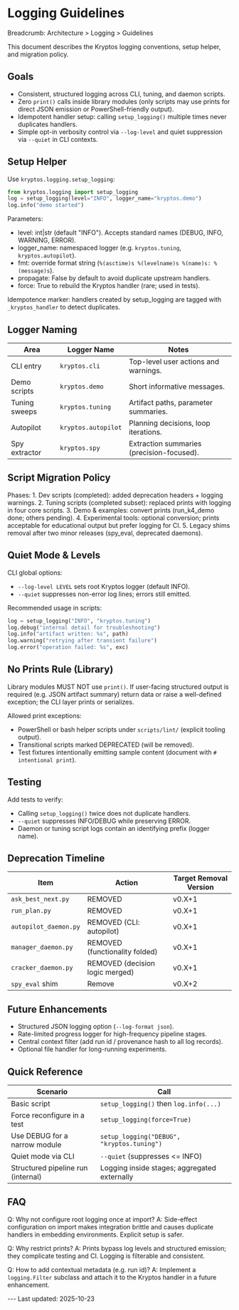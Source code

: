 # Logging Guidelines

Breadcrumb: Architecture > Logging > Guidelines

This document describes the Kryptos logging conventions, setup helper, and migration policy.

## Goals

- Consistent, structured logging across CLI, tuning, and daemon scripts.
- Zero `print()` calls inside library modules (only scripts may use prints for direct JSON emission
or PowerShell-friendly output).
- Idempotent handler setup: calling `setup_logging()` multiple times never duplicates handlers.
- Simple opt-in verbosity control via `--log-level` and quiet suppression via `--quiet` in CLI
contexts.

## Setup Helper

Use `kryptos.logging.setup_logging`:

```python
from kryptos.logging import setup_logging
log = setup_logging(level="INFO", logger_name="kryptos.demo")
log.info("demo started")
```

Parameters:

- level: int|str (default "INFO"). Accepts standard names (DEBUG, INFO, WARNING, ERROR).
- logger_name: namespaced logger (e.g. `kryptos.tuning`, `kryptos.autopilot`).
- fmt: override format string (`%(asctime)s %(levelname)s %(name)s: %(message)s`).
- propagate: False by default to avoid duplicate upstream handlers.
- force: True to rebuild the Kryptos handler (rare; used in tests).

Idempotence marker: handlers created by setup_logging are tagged with `_kryptos_handler` to detect
duplicates.

## Logger Naming

| Area          | Logger Name          | Notes |
|---------------|----------------------|-------|
| CLI entry     | `kryptos.cli`        | Top-level user actions and warnings. |
| Demo scripts  | `kryptos.demo`       | Short informative messages. |
| Tuning sweeps | `kryptos.tuning`     | Artifact paths, parameter summaries. |
| Autopilot     | `kryptos.autopilot`  | Planning decisions, loop iterations. |
| Spy extractor | `kryptos.spy`        | Extraction summaries (precision-focused). |

## Script Migration Policy

Phases: 1. Dev scripts (completed): added deprecation headers + logging warnings. 2. Tuning scripts
(completed subset): replaced prints with logging in four core scripts. 3. Demo & examples: convert
prints (run_k4_demo done; others pending). 4. Experimental tools: optional conversion; prints
acceptable for educational output but prefer logging for CI. 5. Legacy shims removal after two minor
releases (spy_eval, deprecated daemons).

## Quiet Mode & Levels

CLI global options:

- `--log-level LEVEL` sets root Kryptos logger (default INFO).
- `--quiet` suppresses non-error log lines; errors still emitted.

Recommended usage in scripts:

```python
log = setup_logging("INFO", "kryptos.tuning")
log.debug("internal detail for troubleshooting")
log.info("artifact written: %s", path)
log.warning("retrying after transient failure")
log.error("operation failed: %s", exc)
```

## No Prints Rule (Library)

Library modules MUST NOT use `print()`. If user-facing structured output is required (e.g. JSON
artifact summary) return data or raise a well-defined exception; the CLI layer prints or serializes.

Allowed print exceptions:

- PowerShell or bash helper scripts under `scripts/lint/` (explicit tooling output).
- Transitional scripts marked DEPRECATED (will be removed).
- Test fixtures intentionally emitting sample content (document with `# intentional print`).

## Testing

Add tests to verify:

- Calling `setup_logging()` twice does not duplicate handlers.
- `--quiet` suppresses INFO/DEBUG while preserving ERROR.
- Daemon or tuning script logs contain an identifying prefix (logger name).

## Deprecation Timeline

| Item                    | Action            | Target Removal Version |
|-------------------------|-------------------|------------------------|
| `ask_best_next.py`      | REMOVED           | v0.X+1                 |
| `run_plan.py`           | REMOVED           | v0.X+1                 |
| `autopilot_daemon.py`   | REMOVED (CLI: autopilot) | v0.X+1 |
| `manager_daemon.py`     | REMOVED (functionality folded) | v0.X+1 |
| `cracker_daemon.py`     | REMOVED (decision logic merged) | v0.X+1 |
| `spy_eval` shim         | Remove            | v0.X+2                 |

## Future Enhancements

- Structured JSON logging option (`--log-format json`).
- Rate-limited progress logger for high-frequency pipeline stages.
- Central context filter (add run id / provenance hash to all log records).
- Optional file handler for long-running experiments.

## Quick Reference

| Scenario                            | Call |
|------------------------------------|------|
| Basic script                       | `setup_logging()` then `log.info(...)` |
| Force reconfigure in a test        | `setup_logging(force=True)` |
| Use DEBUG for a narrow module      | `setup_logging("DEBUG", "kryptos.tuning")` |
| Quiet mode via CLI                 | `--quiet` (suppresses <= INFO) |
| Structured pipeline run (internal) | Logging inside stages; aggregated externally |

## FAQ

Q: Why not configure root logging once at import? A: Side-effect configuration on import makes
integration brittle and causes duplicate handlers in embedding environments. Explicit setup is
safer.

Q: Why restrict prints? A: Prints bypass log levels and structured emission; they complicate testing
and CI. Logging is filterable and consistent.

Q: How to add contextual metadata (e.g. run id)? A: Implement a `logging.Filter` subclass and attach
it to the Kryptos handler in a future enhancement.

--- Last updated: 2025-10-23
